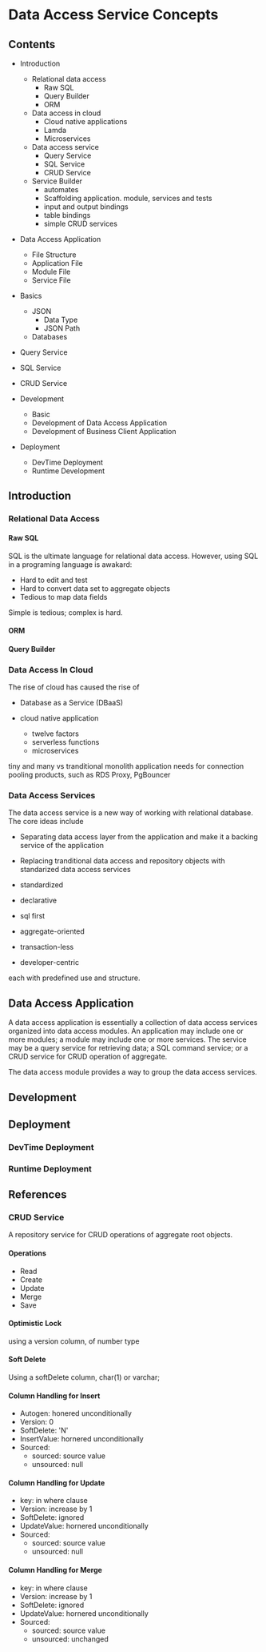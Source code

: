 # Data Access Service Concepts

## Contents

- Introduction
  - Relational data access
    - Raw SQL
    - Query Builder
    - ORM
  - Data access in cloud
    - Cloud native applications
    - Lamda
    - Microservices
  - Data access service
    - Query Service
    - SQL Service
    - CRUD Service
  - Service Builder
    - automates
    - Scaffolding application. module, services and tests
    - input and output bindings
    - table bindings
    - simple CRUD services

- Data Access Application
  - File Structure
  - Application File
  - Module File
  - Service File

- Basics
  - JSON
    - Data Type
    - JSON Path
  - Databases
  
- Query Service

- SQL Service

- CRUD Service


- Development
  - Basic
  - Development of Data Access Application
  - Development of Business Client Application

- Deployment
  - DevTime Deployment
  - Runtime Development


## Introduction

### Relational Data Access

#### Raw SQL

SQL is the ultimate language for relational data access. However, using SQL in a programing language is awakard:

- Hard to edit and test
- Hard to convert data set to aggregate objects
- Tedious to map data fields

Simple is tedious; complex is hard.

#### ORM


#### Query Builder


### Data Access In Cloud

The rise of cloud has caused the rise of

- Database as a Service (DBaaS)

- cloud native application
  - twelve factors
  - serverless functions
  - microservices

tiny and many vs tranditional monolith application
needs for connection pooling products, such as RDS Proxy, PgBouncer


### Data Access Services

The data access service is a new way of working with relational database. The core ideas include

- Separating data access layer from the application and make it a backing service of the application

- Replacing tranditional data access and repository objects with standarized data access services

- standardized
- declarative
- sql first
- aggregate-oriented
- transaction-less
- developer-centric


 each with predefined use and structure.




## Data Access Application

A data access application is essentially a collection of data access services organized into data access modules. 
An application may include one or more modules; a module may include one or more services. The service may be a query service for retrieving data; a SQL command service; or a CRUD service for CRUD operation of aggregate.


The data access module provides a way to group the data access services.


## Development


## Deployment

### DevTime Deployment

### Runtime Deployment





## References

### CRUD Service

A repository service for CRUD operations of aggregate root objects.

#### Operations

- Read
- Create
- Update
- Merge
- Save

#### Optimistic Lock

using a version column, of number type 

#### Soft Delete

Using a softDelete column, char(1) or varchar;

#### Column Handling for Insert

- Autogen: honered unconditionally
- Version: 0
- SoftDelete: 'N'
- InsertValue: hornered unconditionally
- Sourced:
	- sourced: source value
	- unsourced: null


#### Column Handling for Update

- key: in where clause
- Version: increase by 1
- SoftDelete: ignored
- UpdateValue: hornered unconditionally
- Sourced:
	- sourced: source value
	- unsourced: null


#### Column Handling for Merge

- key: in where clause
- Version: increase by 1
- SoftDelete: ignored
- UpdateValue: hornered unconditionally
- Sourced:
	- sourced: source value
	- unsourced: unchanged

